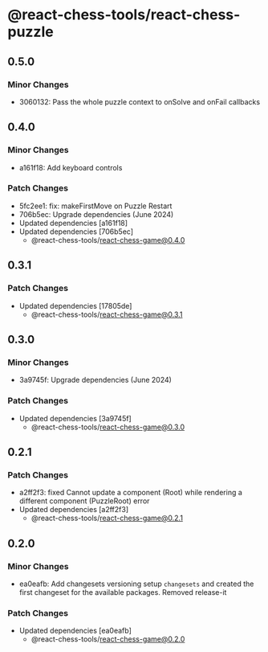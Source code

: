 # @react-chess-tools/react-chess-puzzle

## 0.5.0

### Minor Changes

- 3060132: Pass the whole puzzle context to onSolve and onFail callbacks

## 0.4.0

### Minor Changes

- a161f18: Add keyboard controls

### Patch Changes

- 5fc2ee1: fix: makeFirstMove on Puzzle Restart
- 706b5ec: Upgrade dependencies (June 2024)
- Updated dependencies [a161f18]
- Updated dependencies [706b5ec]
  - @react-chess-tools/react-chess-game@0.4.0

## 0.3.1

### Patch Changes

- Updated dependencies [17805de]
  - @react-chess-tools/react-chess-game@0.3.1

## 0.3.0

### Minor Changes

- 3a9745f: Upgrade dependencies (June 2024)

### Patch Changes

- Updated dependencies [3a9745f]
  - @react-chess-tools/react-chess-game@0.3.0

## 0.2.1

### Patch Changes

- a2ff2f3: fixed Cannot update a component (Root) while rendering a different component (PuzzleRoot) error
- Updated dependencies [a2ff2f3]
  - @react-chess-tools/react-chess-game@0.2.1

## 0.2.0

### Minor Changes

- ea0eafb: Add changesets versioning
  setup `changesets` and created the first changeset for the available packages. Removed release-it

### Patch Changes

- Updated dependencies [ea0eafb]
  - @react-chess-tools/react-chess-game@0.2.0

